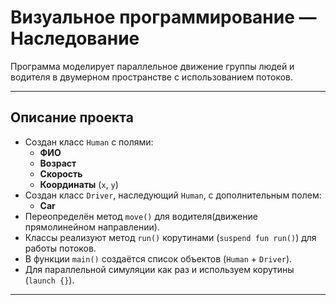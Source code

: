 # Визуальное программирование — Наследование

Программа моделирует параллельное движение группы людей и водителя в двумерном пространстве с использованием потоков.

---

## Описание проекта
- Создан класс `Human` с полями:
  - **ФИО**
  - **Возраст**
  - **Скорость**
  - **Координаты** (`x`, `y`)
- Создан класс `Driver`, наследующий `Human`, с дополнительным полем:
  - **Car**
- Переопределён метод `move()` для водителя(движение прямолинейном направлении).
- Классы реализуют метод `run()` корутинами (`suspend fun run()`) для работы потоков.
- В функции `main()` создаётся список объектов (`Human` + `Driver`).
- Для параллельной симуляции как раз и используем корутины (`launch {}`).

---
